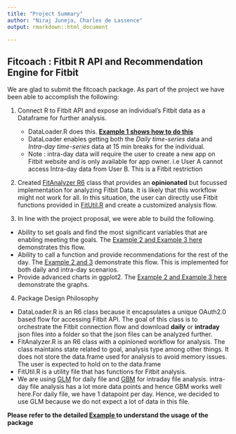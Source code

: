 ```yaml
---
title: "Project Summary"
author: "Niraj Juneja, Charles de Lassence"
output: rmarkdown::html_document

---
```



## Fitcoach : Fitbit R API and Recommendation Engine for Fitbit

We are glad to submit the fitcoach package. As part of the project we have been able to accomplish the following:

1. Connect R to Fitbit API and expose an individual’s Fitbit data as a Dataframe for further analysis.
    + DataLoader.R does this. __[Example 1 shows how to do this](https://github.com/webscale/Rbitfit/blob/master/fitcoach/fitcoach/vignettes/examples/fitcoach-usage.pdf)__
    + DataLoader enables getting both the *Daily time-series* data and *Intra-day time-series* data at 15 min breaks for the individual. 
    + Note : intra-day data will require the user to create a new app on Fitbit website and is only available for app owner. i.e User A cannot access Intra-day data from User B. This is a Fitbit restriction

2. Created [FitAnalyzer R6](..\R\FitAnalyzer.R) class that provides an __opinionated__ but focussed implementation for analyzing Fitbit Data. It is likely that this workflow might not work for all. In this situation, the user can directly use Fitbit functions provided in [FitUtil.R](..\R\FitUtil.R)  and create a customized analysis flow. 

3. In line with the project proposal, we were able to build the following.
  + Ability to set goals and find the most significant variables that are enabling meeting the goals. The [Example 2 and Example 3 here](examples\fitcoach-usage.html) demonstrates this flow. 
  + Ability to call a function and provide recommendations for the rest of the day. The [Example 2 and 3](https://github.com/webscale/Rbitfit/blob/master/fitcoach/fitcoach/vignettes/examples/fitcoach-usage.pdf) demonstrate this flow. This is implemented for both daily and intra-day scenarios.
  + Provide advanced charts in ggplot2. The [Example 2 and Example 3 here](https://github.com/webscale/Rbitfit/blob/master/fitcoach/fitcoach/vignettes/examples/fitcoach-usage.pdf) demonstrate the graphs.
  
4. Package Design Philosophy
  + DataLoader.R is an R6 class because it encapsulates a unique OAuth2.0 based flow for accessing Fitbit API. The goal of this class is to orchestrate the Fitbit connection flow and download __daily__ or __intraday__ json files into a folder so that the json files can be analyzed further.
  + FitAnalyzer.R is an R6 class with a opinioned workflow for analysis. The class maintains state related to goal, analysis type among other things. It does not store the data.frame used for analysis to avoid memory issues. The user is expected to hold on to the data.frame
  + FitUtil.R is a utility file that has functions for Fitbit analysis. 
  + We are using [GLM](https://stat.ethz.ch/R-manual/R-devel/library/stats/html/glm.html) for daily file and [GBM](https://cran.r-project.org/web/packages/gbm/gbm.pdf) for intraday file analysis. intra-day file analysis has a lot more data points and hence GBM works well here.For daily file, we have 1 datapoint per day. Hence, we decided to use GLM because we do not expect a lot of data in this file.
  
__Please refer to the detailed [Example ](https://github.com/webscale/Rbitfit/blob/master/fitcoach/fitcoach/vignettes/examples/fitcoach-usage.pdf) to understand the usage of the package__
